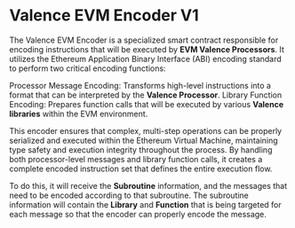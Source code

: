 # Valence EVM Encoder V1

The Valence EVM Encoder is a specialized smart contract responsible for encoding instructions that will be executed by **EVM Valence Processors**. It utilizes the Ethereum Application Binary Interface (ABI) encoding standard to perform two critical encoding functions:

Processor Message Encoding: Transforms high-level instructions into a format that can be interpreted by the **Valence Processor**.
Library Function Encoding: Prepares function calls that will be executed by various **Valence libraries** within the EVM environment.

This encoder ensures that complex, multi-step operations can be properly serialized and executed within the Ethereum Virtual Machine, maintaining type safety and execution integrity throughout the process. By handling both processor-level messages and library function calls, it creates a complete encoded instruction set that defines the entire execution flow.

To do this, it will receive the **Subroutine** information, and the messages that need to be encoded according to that subroutine. The subroutine information will contain the **Library** and **Function** that is being targeted for each message so that the encoder can properly encode the message.
